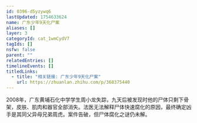 ```yaml
---
id: 0396-d5yzywq6
lastUpdated: 1754633624
name: 广东少年9天化尸案
aliases: []
layer: 3
categoryId: cat_1wmCydV7
tagIds: []
nsfw: false
parent: ""
relatedEntries: []
timelineEvents: []
titledLinks:
  - title: "相关链接: 广东少年9天化尸案"
    url: https://zhuanlan.zhihu.com/p/368375440
---
```


2008年，广东黄埔石化中学学生周小龙失踪，九天后被发现时他的尸体只剩下骨架，皮肤、肌肉和器官全部消失。法医无法解释尸体快速腐化的原因，最终确定凶手是其同父异母兄弟周虎。案件告破，但尸体腐化之谜仍未解。